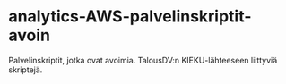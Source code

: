 # analytics-AWS-palvelinskriptit-avoin
Palvelinskriptit, jotka ovat avoimia. TalousDV:n KIEKU-lähteeseen liittyviä skriptejä.